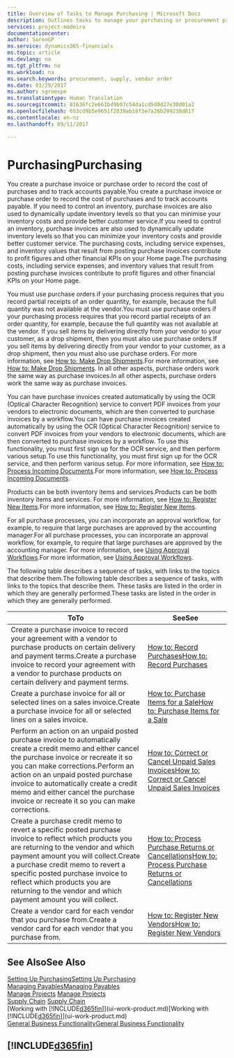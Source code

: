 ```yaml
---
title: Overview of Tasks to Manage Purchasing | Microsoft Docs
description: Outlines tasks to manage your purchasing or procurement processes, including how purchase invoices and purchase orders work.
services: project-madeira
documentationcenter: 
author: SorenGP
ms.service: dynamics365-financials
ms.topic: article
ms.devlang: na
ms.tgt_pltfrm: na
ms.workload: na
ms.search.keywords: procurement, supply, vendor order
ms.date: 03/29/2017
ms.author: sgroespe
ms.translationtype: Human Translation
ms.sourcegitcommit: 81636fc2e661bd9b07c54da1cd5d0d27e30d01a2
ms.openlocfilehash: 653cd9b5e9651f2039ab18f3e7a26b299238d817
ms.contentlocale: en-nz
ms.lasthandoff: 09/11/2017

---
```

# <a name="purchasing"></a><span data-ttu-id="9439a-103">Purchasing</span><span class="sxs-lookup"><span data-stu-id="9439a-103">Purchasing</span></span>
<span data-ttu-id="9439a-104">You create a purchase invoice or purchase order to record the cost of purchases and to track accounts payable.</span><span class="sxs-lookup"><span data-stu-id="9439a-104">You create a purchase invoice or purchase order to record the cost of purchases and to track accounts payable.</span></span> <span data-ttu-id="9439a-105">If you need to control an inventory, purchase invoices are also used to dynamically update inventory levels so that you can minimise your inventory costs and provide better customer service.</span><span class="sxs-lookup"><span data-stu-id="9439a-105">If you need to control an inventory, purchase invoices are also used to dynamically update inventory levels so that you can minimize your inventory costs and provide better customer service.</span></span> <span data-ttu-id="9439a-106">The purchasing costs, including service expenses, and inventory values that result from posting purchase invoices contribute to profit figures and other financial KPIs on your Home page.</span><span class="sxs-lookup"><span data-stu-id="9439a-106">The purchasing costs, including service expenses, and inventory values that result from posting purchase invoices contribute to profit figures and other financial KPIs on your Home page.</span></span>

<span data-ttu-id="9439a-107">You must use purchase orders if your purchasing process requires that you record partial receipts of an order quantity, for example, because the full quantity was not available at the vendor.</span><span class="sxs-lookup"><span data-stu-id="9439a-107">You must use purchase orders if your purchasing process requires that you record partial receipts of an order quantity, for example, because the full quantity was not available at the vendor.</span></span> <span data-ttu-id="9439a-108">If you sell items by delivering directly from your vendor to your customer, as a drop shipment, then you must also use purchase orders.</span><span class="sxs-lookup"><span data-stu-id="9439a-108">If you sell items by delivering directly from your vendor to your customer, as a drop shipment, then you must also use purchase orders.</span></span> <span data-ttu-id="9439a-109">For more information, see [How to: Make Drop Shipments](sales-how-drop-shipment.md).</span><span class="sxs-lookup"><span data-stu-id="9439a-109">For more information, see [How to: Make Drop Shipments](sales-how-drop-shipment.md).</span></span> <span data-ttu-id="9439a-110">In all other aspects, purchase orders work the same way as purchase invoices.</span><span class="sxs-lookup"><span data-stu-id="9439a-110">In all other aspects, purchase orders work the same way as purchase invoices.</span></span>

<span data-ttu-id="9439a-111">You can have purchase invoices created automatically by using the OCR (Optical Character Recognition) service to convert PDF invoices from your vendors to electronic documents, which are then converted to purchase invoices by a workflow.</span><span class="sxs-lookup"><span data-stu-id="9439a-111">You can have purchase invoices created automatically by using the OCR (Optical Character Recognition) service to convert PDF invoices from your vendors to electronic documents, which are then converted to purchase invoices by a workflow.</span></span> <span data-ttu-id="9439a-112">To use this functionality, you must first sign up for the OCR service, and then perform various setup.</span><span class="sxs-lookup"><span data-stu-id="9439a-112">To use this functionality, you must first sign up for the OCR service, and then perform various setup.</span></span> <span data-ttu-id="9439a-113">For more information, see [How to: Process Incoming Documents](across-process-income-documents.md).</span><span class="sxs-lookup"><span data-stu-id="9439a-113">For more information, see [How to: Process Incoming Documents](across-process-income-documents.md).</span></span>      

<span data-ttu-id="9439a-114">Products can be both inventory items and services.</span><span class="sxs-lookup"><span data-stu-id="9439a-114">Products can be both inventory items and services.</span></span> <span data-ttu-id="9439a-115">For more information, see [How to: Register New Items](inventory-how-register-new-items.md).</span><span class="sxs-lookup"><span data-stu-id="9439a-115">For more information, see [How to: Register New Items](inventory-how-register-new-items.md).</span></span>

<span data-ttu-id="9439a-116">For all purchase processes, you can incorporate an approval workflow, for example, to require that large purchases are approved by the accounting manager.</span><span class="sxs-lookup"><span data-stu-id="9439a-116">For all purchase processes, you can incorporate an approval workflow, for example, to require that large purchases are approved by the accounting manager.</span></span> <span data-ttu-id="9439a-117">For more information, see [Using Approval Workflows](across-how-use-approval-workflows.md).</span><span class="sxs-lookup"><span data-stu-id="9439a-117">For more information, see [Using Approval Workflows](across-how-use-approval-workflows.md).</span></span>

<span data-ttu-id="9439a-118">The following table describes a sequence of tasks, with links to the topics that describe them.</span><span class="sxs-lookup"><span data-stu-id="9439a-118">The following table describes a sequence of tasks, with links to the topics that describe them.</span></span> <span data-ttu-id="9439a-119">These tasks are listed in the order in which they are generally performed.</span><span class="sxs-lookup"><span data-stu-id="9439a-119">These tasks are listed in the order in which they are generally performed.</span></span>

| <span data-ttu-id="9439a-120">To</span><span class="sxs-lookup"><span data-stu-id="9439a-120">To</span></span> | <span data-ttu-id="9439a-121">See</span><span class="sxs-lookup"><span data-stu-id="9439a-121">See</span></span> |
| --- | --- |
| <span data-ttu-id="9439a-122">Create a purchase invoice to record your agreement with a vendor to purchase products on certain delivery and payment terms.</span><span class="sxs-lookup"><span data-stu-id="9439a-122">Create a purchase invoice to record your agreement with a vendor to purchase products on certain delivery and payment terms.</span></span> |[<span data-ttu-id="9439a-123">How to: Record Purchases</span><span class="sxs-lookup"><span data-stu-id="9439a-123">How to: Record Purchases</span></span>](purchasing-how-record-purchases.md) |
| <span data-ttu-id="9439a-124">Create a purchase invoice for all or selected lines on a sales invoice.</span><span class="sxs-lookup"><span data-stu-id="9439a-124">Create a purchase invoice for all or selected lines on a sales invoice.</span></span> |[<span data-ttu-id="9439a-125">How to: Purchase Items for a Sale</span><span class="sxs-lookup"><span data-stu-id="9439a-125">How to: Purchase Items for a Sale</span></span>](purchasing-how-purchase-products-sale.md) |
| <span data-ttu-id="9439a-126">Perform an action on an unpaid posted purchase invoice to automatically create a credit memo and either cancel the purchase invoice or recreate it so you can make corrections.</span><span class="sxs-lookup"><span data-stu-id="9439a-126">Perform an action on an unpaid posted purchase invoice to automatically create a credit memo and either cancel the purchase invoice or recreate it so you can make corrections.</span></span> |[<span data-ttu-id="9439a-127">How to: Correct or Cancel Unpaid Sales Invoices</span><span class="sxs-lookup"><span data-stu-id="9439a-127">How to: Correct or Cancel Unpaid Sales Invoices</span></span>](purchasing-how-correct-cancel-unpaid-purchase-invoices.md) |
| <span data-ttu-id="9439a-128">Create a purchase credit memo to revert a specific posted purchase invoice to reflect which products you are returning to the vendor and which payment amount you will collect.</span><span class="sxs-lookup"><span data-stu-id="9439a-128">Create a purchase credit memo to revert a specific posted purchase invoice to reflect which products you are returning to the vendor and which payment amount you will collect.</span></span> |[<span data-ttu-id="9439a-129">How to: Process Purchase Returns or Cancellations</span><span class="sxs-lookup"><span data-stu-id="9439a-129">How to: Process Purchase Returns or Cancellations</span></span>](purchasing-how-register-new-vendors.md) |
| <span data-ttu-id="9439a-130">Create a vendor card for each vendor that you purchase from.</span><span class="sxs-lookup"><span data-stu-id="9439a-130">Create a vendor card for each vendor that you purchase from.</span></span> |[<span data-ttu-id="9439a-131">How to: Register New Vendors</span><span class="sxs-lookup"><span data-stu-id="9439a-131">How to: Register New Vendors</span></span>](purchasing-how-register-new-vendors.md) |

## <a name="see-also"></a><span data-ttu-id="9439a-132">See Also</span><span class="sxs-lookup"><span data-stu-id="9439a-132">See Also</span></span>
[<span data-ttu-id="9439a-133">Setting Up Purchasing</span><span class="sxs-lookup"><span data-stu-id="9439a-133">Setting Up Purchasing</span></span>](purchasing-setup-purchasing.md)  
[<span data-ttu-id="9439a-134">Managing Payables</span><span class="sxs-lookup"><span data-stu-id="9439a-134">Managing Payables</span></span>](payables-manage-payables.md)  
<span data-ttu-id="9439a-135">[Manage Projects](projects-manage-projects.md)  </span><span class="sxs-lookup"><span data-stu-id="9439a-135">[Manage Projects](projects-manage-projects.md)  </span></span>  
<span data-ttu-id="9439a-136">[Supply Chain](madeira-supply-chain.md)    </span><span class="sxs-lookup"><span data-stu-id="9439a-136">[Supply Chain](madeira-supply-chain.md)    </span></span>  
<span data-ttu-id="9439a-137">[Working with [!INCLUDE[d365fin](includes/d365fin_md.md)]](ui-work-product.md)</span><span class="sxs-lookup"><span data-stu-id="9439a-137">[Working with [!INCLUDE[d365fin](includes/d365fin_md.md)]](ui-work-product.md)</span></span>  
[<span data-ttu-id="9439a-138">General Business Functionality</span><span class="sxs-lookup"><span data-stu-id="9439a-138">General Business Functionality</span></span>](ui-across-business-areas.md)

## [!INCLUDE[d365fin](includes/free_trial_md.md)]
